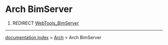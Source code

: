# Arch BimServer
1.  REDIRECT [WebTools\_BimServer](WebTools_BimServer.md)

---
[documentation index](../README.md) > [Arch](Arch_Workbench.md) > Arch BimServer
